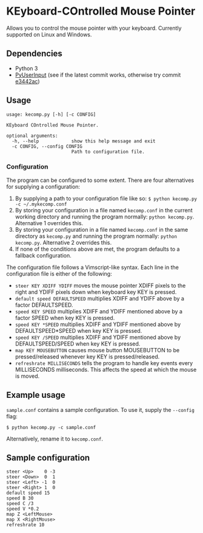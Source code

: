 KEyboard-COntrolled Mouse Pointer
======

Allows you to control the mouse pointer with your keyboard. Currently supported on Linux and Windows.

## Dependencies
* Python 3
 * [PyUserInput](https://github.com/PyUserInput/PyUserInput) (see if the latest commit works, otherwise try commit [e3442ac](https://github.com/PyUserInput/PyUserInput/commit/e3442ac1538a78859a31850165b0cf28048f587f))

## Usage
```
usage: kecomp.py [-h] [-c CONFIG]

KEyboard COntrolled Mouse Pointer.

optional arguments:
  -h, --help            show this help message and exit
  -c CONFIG, --config CONFIG
                        Path to configuration file.
```

### Configuration
The program can be configured to some extent. There are four alternatives for supplying a configuration:

1. By supplying a path to your configuration file like so: ``$ python kecomp.py -c ~/.mykecomp.conf``
2. By storing your configuration in a file named ``kecomp.conf`` in the current working directory and running the program normally: ``python kecomp.py``. Alternative 1 overrides this.
3. By storing your configuration in a file named ``kecomp.conf`` in the same directory as ``kecomp.py`` and running the program normally: ``python kecomp.py``. Alternative 2 overrides this.
4. If none of the conditions above are met, the program defaults to a fallback configuration.

The configuration file follows a Vimscript-like syntax. Each line in the configuration file is either of the following:
* ``steer KEY XDIFF YDIFF`` moves the mouse pointer XDIFF pixels to the right and YDIFF pixels down when keyboard key KEY is pressed.
* ``default speed DEFAULTSPEED`` multiplies XDIFF and YDIFF above by a factor DEFAULTSPEED.
* ``speed KEY SPEED`` multiplies XDIFF and YDIFF mentioned above by a factor SPEED when key KEY is pressed.
* ``speed KEY *SPEED`` multiplies XDIFF and YDIFF mentioned above by DEFAULTSPEED*SPEED when key KEY is pressed.
* ``speed KEY /SPEED`` multiplies XDIFF and YDIFF mentioned above by DEFAULTSPEED/SPEED when key KEY is pressed.
* ``map KEY MOUSEBUTTON`` causes mouse button MOUSEBUTTON to be pressed/released whenever key KEY is pressed/released.
* ``refreshrate MILLISECONDS`` tells the program to handle key events every MILLISECONDS milliseconds. This affects the speed at which the mouse is moved.

## Example usage
``sample.conf`` contains a sample configuration. To use it, supply the ``--config`` flag:
```
$ python kecomp.py -c sample.conf
```
Alternatively, rename it to ``kecomp.conf``.

## Sample configuration
```
steer <Up>    0 -3
steer <Down>  0  1
steer <Left> -1  0
steer <Right> 1  0
default speed 15
speed B 30
speed C /3
speed V *0.2
map Z <LeftMouse>
map X <RightMouse>
refreshrate 10
```

